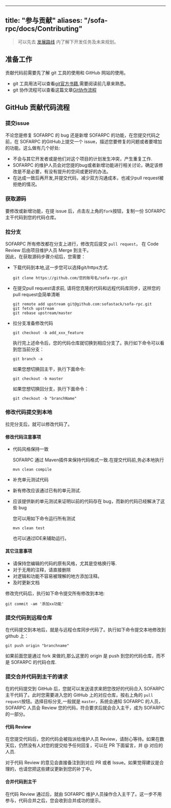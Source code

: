 
---
title: "参与贡献"
aliases: "/sofa-rpc/docs/Contributing"
---


> 可以先去 [发展路线](https://github.com/sofastack/sofa-rpc/wiki/RoadMap) 内了解下开发任务及未来规划。

## 准备工作

贡献代码前需要先了解 git 工具的使用和 GitHub 网站的使用。

* git 工具用法可以查看[git官方书籍](http://git-scm.com/book/zh/v1),需要阅读前几章来熟悉。
* git 协作流程可以查看这篇文章[Git协作流程](http://www.ruanyifeng.com/blog/2015/12/git-workflow.html)

## GitHub 贡献代码流程

### 提交issue

不论您是修复 SOFARPC 的 bug 还是新增 SOFARPC 的功能，在您提交代码之前，在 SOFARPC 的GitHub上提交一个 issue，描述您要修复的问题或者要增加的功能。这么做有几个好处:

* 不会与其它开发者或是他们对这个项目的计划发生冲突，产生重复工作.
* SOFARPC 的维护人员会对您提的bug或者新增功能进行相关讨论，确定该修改是不是必要，有没有提升的空间或更好的办法。
* 在达成一致后再开发,并提交代码，减少双方沟通成本，也减少pull request被拒绝的情况。


### 获取源码

要修改或新增功能，在提 issue 后，点击左上角的`fork`按钮，复制一份 SOFARPC 主干代码到您的代码仓库。

### 拉分支

SOFARPC 所有修改都在分支上进行，修改完后提交 `pull request`， 在 Code Review 后由项目维护人员 Merge 到主干。  
因此，在获取源码步骤介绍后，您需要：

* 下载代码到本地,这一步您可以选择git/https方式.


  ```
  git clone https://github.com/您的账号名/sofa-rpc.git 
  ```
  
* 在提交pull request请求前, 请将您克隆的代码和远程代码库同步，这样您的pull request会简单清晰

  ```
  git remote add upstream git@github.com:sofastack/sofa-rpc.git
  git fetch upstream
  git rebase upstream/master
  ```
  
* 拉分支准备修改代码
  

  ```
  git checkout -b add_xxx_feature
  ```
  
  
  执行完上述命令后，您的代码仓库就切换到相应分支了。执行如下命令可以看到您当前分支：
  
  ```
  git branch -a
  ```
  
  如果您想切换回主干，执行下面命令:
  
  ```
  git checkout -b master
  ```
  
  如果您想切换回分支，执行下面命令：
  
  ```
  git checkout -b "branchName"
  ```

### 修改代码提交到本地

拉完分支后，就可以修改代码了。

#### 修改代码注意事项

* 代码风格保持一致

  SOFARPC 通过 Maven插件来保持代码格式一致.在提交代码前,务必本地执行
  
  ```plain
  mvn clean compile
  ```

* 补充单元测试代码
* 新有修改应该通过已有的单元测试.
* 应该提供新的单元测试来证明以前的代码存在 bug，而新的代码已经解决了这些 bug

  您可以用如下命令运行所有测试
  ```
  mvn clean test
  ```

  也可以通过IDE来辅助运行。

#### 其它注意事项

* 请保持您编辑的代码的原有风格，尤其是空格换行等.
* 对于无用的注释，请直接删除
* 对逻辑和功能不容易被理解的地方添加注释。
* 及时更新文档

修改完代码后，执行如下命令提交所有修改到本地:
  
  ```
  git commit -am '添加xx功能'
  ```

### 提交代码到远程仓库

在代码提交到本地后，就是与远程仓库同步代码了。执行如下命令提交本地修改到 github 上：

```
git push origin "branchname"
```

如果前面您是通过 fork 来做的,那么这里的 origin 是 push 到您的代码仓库，而不是 SOFARPC 的代码仓库.

### 提交合并代码到主干的请求

在的代码提交到 GitHub 后，您就可以发送请求来把您改好的代码合入 SOFARPC 主干代码了。此时您需要进入您的 GitHub 上的对应仓库，按右上角的 `pull request`按钮。选择目标分支,一般就是 `master`，系统会通知 SOFARPC 的人员， SOFARPC 人员会 Review 您的代码，符合要求后就会合入主干，成为 SOFARPC 的一部分。

#### 代码 Review

在您提交代码后，您的代码会被指派给维护人员 Review，请耐心等待。如果在数天后，仍然没有人对您的提交给予任何回复，可以在 PR 下面留言，并 @ 对应的人员.

对于代码 Review 的意见会直接备注到到对应 PR 或者 Issue。如果觉得建议是合理的，也请您把这些建议更新到您的补丁中。

#### 合并代码到主干

在代码 Review 通过后，就由 SOFARPC 维护人员操作合入主干了。这一步不用参与，代码合并之后，您会收到合并成功的提示。
